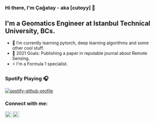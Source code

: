 ### Hi there, I'm Çağatay - aka [cutoyy] :wave:
## I'm a Geomatics Engineer at Istanbul Technical University, BCs.

- :seedling: I’m currently learning pytorch, deep learning algorithms and some other cool stuff.
- :eggplant: 2021 Goals: Publishing a paper in reputable journal about Remote Sensing. 
- :zap: I'm a Formula 1 specialist.

### Spotify Playing :headphones:

[![spotify-github-profile](https://spotify-github-profile.vercel.app/api/view?uid=cutoyy&cover_image=true&theme=default)](https://github.com/kittinan/spotify-github-profile)
### Connect with me:

[<img align="left" alt="codeSTACKr | Twitter" width="22px" src="https://cdn.jsdelivr.net/npm/simple-icons@v3/icons/twitter.svg" />][twitter]
[<img align="left" alt="codeSTACKr | LinkedIn" width="22px" src="https://cdn.jsdelivr.net/npm/simple-icons@v3/icons/linkedin.svg" />][linkedin]
<br />


[twitter]: https://twitter.com/meloveseb
[linkedin]: https://www.linkedin.com/in/%C3%A7a%C4%9Fatay-ya%C4%9Fmur-a11a40128/
